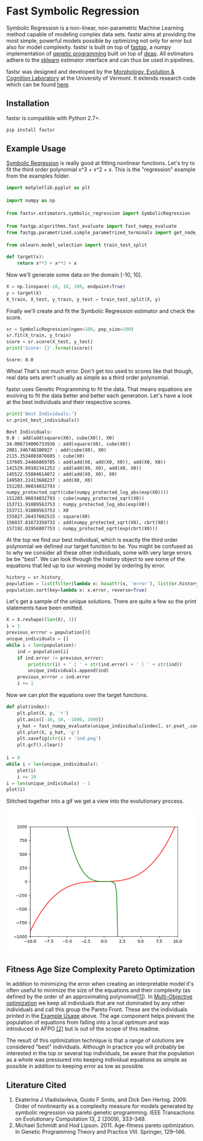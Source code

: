 # Fast Symbolic Regression

Symbolic Regression is a non-linear, non-parametric Machine Learning method capable of modeling complex data sets. fastsr aims at providing the most simple, powerful models possible by optimizing not only for error but also for model complexity.
fastsr is built on top of [fastgp](https://github.com/cfusting/fastgp), a numpy implementation of [genetic programming](https://en.wikipedia.org/wiki/Genetic_programming) built on top of [deap](https://github.com/DEAP/deap).
All estimators adhere to the [sklearn](http://scikit-learn.org/stable/) estimator interface and can thus be used in pipelines.

fastsr was designed and developed by the [Morphology, Evolution & Cognition Laboratory](http://www.meclab.org/) at the University of Vermont. It extends research code which can be found [here](https://github.com/mszubert/gecco_2016).

Installation
------------
fastsr is compatible with Python 2.7+.
```bash
pip install fastsr
```

Example Usage<a name="ex"></a>
------------------------------
[Symbolic Regression](https://en.wikipedia.org/wiki/Symbolic_regression) is really good at fitting nonlinear functions. Let's try to fit the third order polynomial x^3 + x^2 + x. This is the "regression" example from the examples folder.
```python
import matplotlib.pyplot as plt

import numpy as np

from fastsr.estimators.symbolic_regression import SymbolicRegression

from fastgp.algorithms.fast_evaluate import fast_numpy_evaluate
from fastgp.parametrized.simple_parametrized_terminals import get_node_semantics

from sklearn.model_selection import train_test_split
```
```python
def target(x):
    return x**3 + x**2 + x
```
Now we'll generate some data on the domain \[-10, 10\].
```python
X = np.linspace(-10, 10, 100, endpoint=True)
y = target(X)
X_train, X_test, y_train, y_test = train_test_split(X, y)
```
Finally we'll create and fit the Symbolic Regression estimator and check the score.
```python
sr = SymbolicRegression(ngen=100, pop_size=100)
sr.fit(X_train, y_train)
score = sr.score(X_test, y_test)
print('Score: {}'.format(score))
```
```
Score: 0.0
```
Whoa! That's not much error. Don't get too used to scores like that though, real data sets aren't usually as simple as a third order polynomial.

fastsr uses Genetic Programming to fit the data. That means equations are evolving to fit the data better and better each generation. Let's have a look at the best individuals and their respective scores.
```python
print('Best Individuals:')
sr.print_best_individuals()
```
```
Best Individuals:
0.0 : add(add(square(X0), cube(X0)), X0)
34.006734006733936 : add(square(X0), cube(X0))
2081.346746380927 : add(cube(X0), X0)
2115.3534803876605 : cube(X0)
137605.24466869785 : add(add(X0, add(X0, X0)), add(X0, X0))
141529.89102341252 : add(add(X0, X0), add(X0, X0))
145522.55084614072 : add(add(X0, X0), X0)
149583.22413688237 : add(X0, X0)
151203.96034032793 : numpy_protected_sqrt(cube(numpy_protected_log_abs(exp(X0))))
151203.96034032793 : cube(numpy_protected_sqrt(X0))
153711.91089563753 : numpy_protected_log_abs(exp(X0))
153711.91089563753 : X0
155827.26437602515 : square(X0)
156037.81673350732 : add(numpy_protected_sqrt(X0), cbrt(X0))
157192.02956807753 : numpy_protected_sqrt(exp(cbrt(X0)))
```
At the top we find our best individual, which is exactly the third order polynomial we defined our target function to be. You might be confused as to why we consider all these other individuals, some with very large errors be be "best".
We can look through the history object to see some of the equations that led up to our winning model by ordering by error.
```python
history = sr.history_
population = list(filter(lambda x: hasattr(x, 'error'), list(sr.history_.genealogy_history.values())))
population.sort(key=lambda x: x.error, reverse=True)
```
Let's get a sample of the unique solutions. There are quite a few so the print statements have been omitted.
```python
X = X.reshape((len(X), 1))
i = 1
previous_errror = population[0]
unique_individuals = []
while i < len(population):
    ind = population[i]
    if ind.error != previous_errror:
        print(str(i) + ' | ' + str(ind.error) + ' | ' + str(ind))
        unique_individuals.append(ind)
    previous_errror = ind.error
    i += 1

```
Now we can plot the equations over the target functions.
```python
def plot(index):
    plt.plot(X, y, 'r')
    plt.axis([-10, 10, -1000, 1000])
    y_hat = fast_numpy_evaluate(unique_individuals[index], sr.pset_.context, X, get_node_semantics)
    plt.plot(X, y_hat, 'g')
    plt.savefig(str(i) + 'ind.png')
    plt.gcf().clear()

i = 0
while i < len(unique_individuals):
    plot(i)
    i += 10
i = len(unique_individuals) - 1
plot(i)
```
Stitched together into a gif we get a view into the evolutionary process.

![Convergence Gif](docs/converge.gif)

Fitness Age Size Complexity Pareto Optimization
-----------------------------------------------
In addition to minimizing the error when creating an interpretable model it's often useful to minimize the size of the equations and their complexity (as defined by the order of an approximating polynomial<a href="#lc-1">\[1\]</a>). In [Multi-Objective optimization](https://en.wikipedia.org/wiki/Multi-objective_optimization) we keep all individuals that are not dominated by any other individuals and call this group the Pareto Front. These are the individuals printed in the <a href="#ex">Example Usage</a> above. The age component helps prevent the population of equations from falling into a local optimum and was introduced in AFPO <a href="#lc-2">\[2\]<a> but is out of the scope of this readme.

The result of this optimization technique is that a range of solutions are considered "best" individuals. Although in practice you will probably be interested in the top or several top individuals, be aware that the population as a whole was pressured into keeping individual equations as simple as possible in addition to keeping error as low as possible.

Literature Cited
----------------
1. Ekaterina J Vladislavleva, Guido F Smits, and Dick Den Hertog. 2009. Order of nonlinearity as a complexity measure for models generated by symbolic regression via pareto genetic programming. IEEE Transactions on Evolutionary Computation 13, 2 (2009), 333–349.<a name="lc-1"></a>
2. Michael Schmidt and Hod Lipson. 2011. Age-fitness pareto optimization. In Genetic Programming Theory and Practice VIII. Springer, 129–146.<a name="lc-2"></a>
